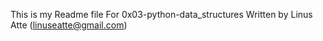 This is my Readme file 
For 0x03-python-data_structures
Written by Linus Atte (linuseatte@gmail.com)
